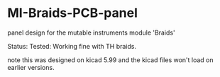 # MI-Braids-PCB-panel
panel design for the mutable instruments module 'Braids'

Status:
Tested: Working fine with TH braids. 

note this was designed on kicad 5.99 and the kicad files won't load on earlier versions.

